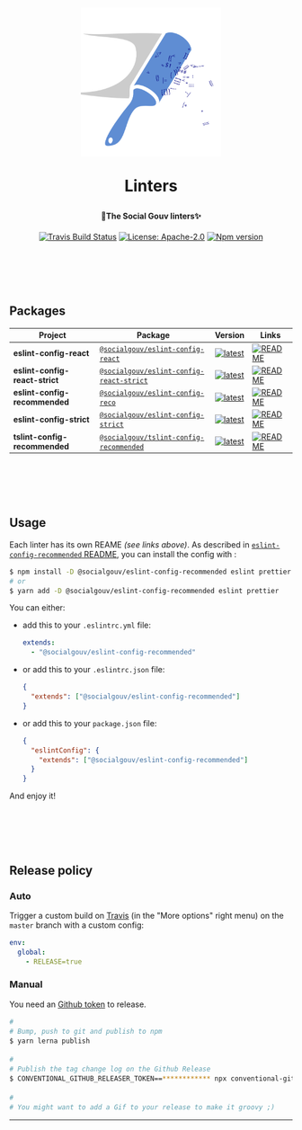 <h1 align="center">
  <img src="https://github.com/SocialGouv/linters/raw/master/.github/linter_logo.svg?sanitize=true" width="250"/>
  <p align="center">Linters</p>
  <p align="center" style="font-size: 0.5em">🧹The Social Gouv linters✨</p>
</h1>

<p align="center">
  <a href="https://travis-ci.com/SocialGouv/linters"><img src="https://travis-ci.com/SocialGouv/linters.svg?branch=master" alt="Travis Build Status"></a>
  <a href="https://opensource.org/licenses/Apache-2.0"><img src="https://img.shields.io/badge/License-Apache--2.0-yellow.svg" alt="License: Apache-2.0"></a>
  <a href="https://www.npmjs.com/package/@socialgouv/eslint-config-recommended"><img src="https://img.shields.io/npm/v/@socialgouv/eslint-config-recommended.svg" alt="Npm version"></a> 
</p>

<br>
<br>
<br>
<br>

## Packages

| Project                        | Package                                                           | Version                                                  | Links                                             |
| ------------------------------ | ----------------------------------------------------------------- | -------------------------------------------------------- | ------------------------------------------------- |
| **eslint-config-react**        | [`@socialgouv/eslint-config-react`][link-npm-react]               | [![latest][img-npm-react]][link-npm-react]               | [![README][img-readme]][link-readme-react]        |
| **eslint-config-react-strict** | [`@socialgouv/eslint-config-react-strict`][link-npm-react-strict] | [![latest][img-npm-react-strict]][link-npm-react-strict] | [![README][img-readme]][link-readme-react-strict] |
| **eslint-config-recommended**  | [`@socialgouv/eslint-config-reco`][link-npm-reco]                 | [![latest][img-npm-reco]][link-npm-reco]                 | [![README][img-readme]][link-readme-reco]         |
| **eslint-config-strict**       | [`@socialgouv/eslint-config-strict`][link-npm-strict]             | [![latest][img-npm-strict]][link-npm-strict]             | [![README][img-readme]][link-readme-strict]       |
| **tslint-config-recommended**  | [`@socialgouv/tslint-config-recommended`][link-npm-ts-reco]       | [![latest][img-npm-ts-reco]][link-npm-ts-reco]           | [![README][img-readme]][link-readme-ts-reco]      |

<br>
<br>
<br>
<br>

## Usage

Each linter has its own REAME _(see links above)_.
As described in [`eslint-config-recommended` README](https://github.com/SocialGouv/linters/blob/master/packages/eslint-config-recommended/README.md#usage), you can install the config with : 

```sh
$ npm install -D @socialgouv/eslint-config-recommended eslint prettier
# or
$ yarn add -D @socialgouv/eslint-config-recommended eslint prettier
```

You can either:

- add this to your `.eslintrc.yml` file:

  ```yaml
  extends:
    - "@socialgouv/eslint-config-recommended"
  ```

- or add this to your `.eslintrc.json` file:

  ```json
  {
    "extends": ["@socialgouv/eslint-config-recommended"]
  }
  ```

- or add this to your `package.json` file:

  ```json
  {
    "eslintConfig": {
      "extends": ["@socialgouv/eslint-config-recommended"]
    }
  }
  ```

And enjoy it!

<br>
<br>
<br>
<br>

## Release policy

### Auto

Trigger a custom build on [Travis](https://travis-ci.com/SocialGouv/linters) (in the "More options" right menu) on the `master` branch with a custom config:

```yml
env:
  global:
    - RELEASE=true
```

### Manual

You need an [Github token](https://github.com/settings/tokens/new) to release.

```sh
#
# Bump, push to git and publish to npm
$ yarn lerna publish

#
# Publish the tag change log on the Github Release
$ CONVENTIONAL_GITHUB_RELEASER_TOKEN==************ npx conventional-github-releaser -p angular

#
# You might want to add a Gif to your release to make it groovy ;)
```

---

[img-npm-react]: https://img.shields.io/npm/v/@socialgouv/eslint-config-react/latest.svg
[img-npm-react-strict]: https://img.shields.io/npm/v/@socialgouv/eslint-config-react-strict/latest.svg
[img-npm-reco]: https://img.shields.io/npm/v/@socialgouv/eslint-config-recommended/latest.svg
[img-npm-strict]: https://img.shields.io/npm/v/@socialgouv/eslint-config-strict/latest.svg
[img-npm-ts-reco]: https://img.shields.io/npm/v/@socialgouv/tslint-config-recommended/latest.svg
[img-readme]: https://img.shields.io/badge/README--green.svg

[link-npm-react]: https://npmjs.com/package/@socialgouv/eslint-config-react
[link-npm-react-strict]: https://npmjs.com/package/@socialgouv/eslint-config-react-strict
[link-npm-reco]: https://npmjs.com/package/@socialgouv/eslint-config-recommended
[link-npm-strict]: https://npmjs.com/package/@socialgouv/eslint-config-strict
[link-npm-ts-reco]: https://npmjs.com/package/@socialgouv/tslint-config-recommended
[link-readme-react]: https://github.com/SocialGouv/linters/blob/master/packages/eslint-config-react/README.md
[link-readme-react-strict]: https://github.com/SocialGouv/linters/blob/master/packages/eslint-config-react-strict/README.md
[link-readme-reco]: https://github.com/SocialGouv/linters/blob/master/packages/eslint-config-recommended/README.md
[link-readme-strict]: https://github.com/SocialGouv/linters/blob/master/packages/eslint-config-strict/README.md
[link-readme-ts-reco]: https://github.com/SocialGouv/linters/blob/master/packages/tslint-config-recommended/README.md
